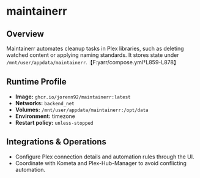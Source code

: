 # maintainerr

## Overview
Maintainerr automates cleanup tasks in Plex libraries, such as deleting watched content or applying naming standards. It stores state under `/mnt/user/appdata/maintainerr`.【F:yarr/compose.yml†L859-L878】

## Runtime Profile
- **Image:** `ghcr.io/jorenn92/maintainerr:latest`
- **Networks:** `backend_net`
- **Volumes:** `/mnt/user/appdata/maintainerr:/opt/data`
- **Environment:** timezone
- **Restart policy:** `unless-stopped`

## Integrations & Operations
- Configure Plex connection details and automation rules through the UI.
- Coordinate with Kometa and Plex-Hub-Manager to avoid conflicting automation.
